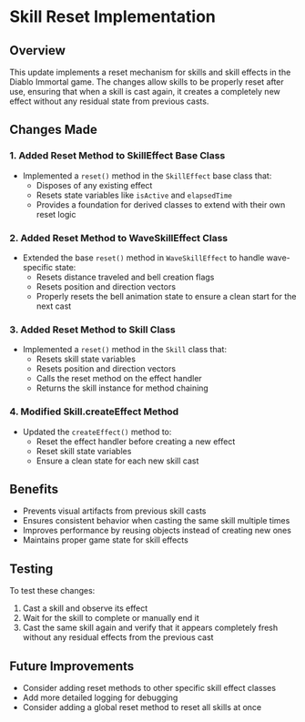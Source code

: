 # Skill Reset Implementation

## Overview
This update implements a reset mechanism for skills and skill effects in the Diablo Immortal game. The changes allow skills to be properly reset after use, ensuring that when a skill is cast again, it creates a completely new effect without any residual state from previous casts.

## Changes Made

### 1. Added Reset Method to SkillEffect Base Class
- Implemented a `reset()` method in the `SkillEffect` base class that:
  - Disposes of any existing effect
  - Resets state variables like `isActive` and `elapsedTime`
  - Provides a foundation for derived classes to extend with their own reset logic

### 2. Added Reset Method to WaveSkillEffect Class
- Extended the base `reset()` method in `WaveSkillEffect` to handle wave-specific state:
  - Resets distance traveled and bell creation flags
  - Resets position and direction vectors
  - Properly resets the bell animation state to ensure a clean start for the next cast

### 3. Added Reset Method to Skill Class
- Implemented a `reset()` method in the `Skill` class that:
  - Resets skill state variables
  - Resets position and direction vectors
  - Calls the reset method on the effect handler
  - Returns the skill instance for method chaining

### 4. Modified Skill.createEffect Method
- Updated the `createEffect()` method to:
  - Reset the effect handler before creating a new effect
  - Reset skill state variables
  - Ensure a clean state for each new skill cast

## Benefits
- Prevents visual artifacts from previous skill casts
- Ensures consistent behavior when casting the same skill multiple times
- Improves performance by reusing objects instead of creating new ones
- Maintains proper game state for skill effects

## Testing
To test these changes:
1. Cast a skill and observe its effect
2. Wait for the skill to complete or manually end it
3. Cast the same skill again and verify that it appears completely fresh without any residual effects from the previous cast

## Future Improvements
- Consider adding reset methods to other specific skill effect classes
- Add more detailed logging for debugging
- Consider adding a global reset method to reset all skills at once